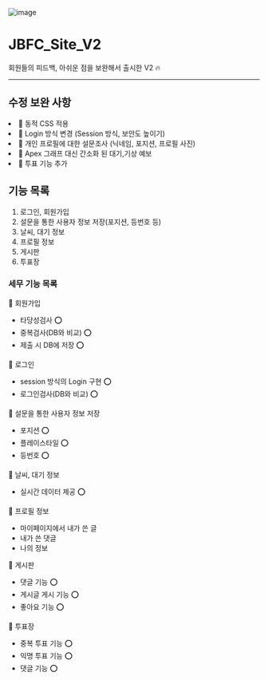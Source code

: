 ![image](https://user-images.githubusercontent.com/101778169/234525035-73c7f3d0-146e-4919-badc-35285224a5e6.png)


# JBFC_Site_V2
회원들의 피드백, 아쉬운 점을 보완해서 출시한 V2 🔥
<hr/>

## 수정 보완 사항 

<li>👣 동적 CSS 적용</li>
<li>👣 Login 방식 변경 (Session 방식, 보안도 높이기)</li>
<li>👣 개인 프로필에 대한 설문조사 (닉네임, 포지션, 프로필 사진)</li>
<li>👣 Apex 그래프 대신 간소화 된 대기,기상 예보</li>
<li>👣 투표 기능 추가</li>

## 기능 목록

1. 로그인, 회원가입
2. 설문을 통한 사용자 정보 저장(포지션, 등번호 등)
3. 날씨, 대기 정보 
4. 프로필 정보
5. 게시판
6. 투표장

   
### 세무 기능 목록 

📌 회원가입
- 타당성검사 ⭕️
- 중복검사(DB와 비교) ⭕️
- 제출 시 DB에 저장 ⭕️

📌 로그인
- session 방식의 Login 구현 ⭕️
- 로그인검사(DB와 비교) ⭕️
  
📌 설문을 통한 사용자 정보 저장
- 포지션 ⭕️
- 플레이스타일 ⭕️
- 등번호 ⭕️

📌 날씨, 대기 정보
- 실시간 데이터 제공 ⭕️

📌 프로필 정보
- 마이페이지에서 내가 쓴 글
- 내가 쓴 댓글
- 나의 정보

📌 게시판
- 댓글 기능 ⭕️
- 게시글 게시 기능 ⭕️
- 좋아요 기능 ⭕️

📌 투표장
- 중복 투표 기능 ⭕️
- 익명 투표 기능 ⭕️
- 댓글 기능 ⭕️


